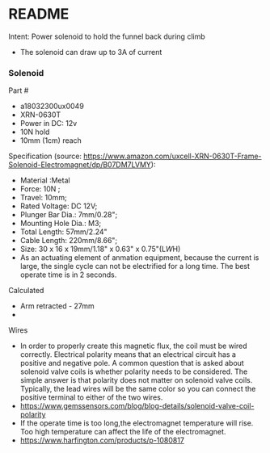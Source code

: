# README

Intent: Power solenoid to hold the funnel back during climb
- The solenoid can draw up to 3A of current

### Solenoid 

Part #
- a18032300ux0049
- XRN-0630T 
- Power in DC: 12v
- 10N hold
- 10mm (1cm) reach

Specification (source: https://www.amazon.com/uxcell-XRN-0630T-Frame-Solenoid-Electromagnet/dp/B07DM7LVMY):
- Material :Metal
- Force: 10N ;
- Travel: 10mm;
- Rated Voltage: DC 12V;
- Plunger Bar Dia.: 7mm/0.28";
- Mounting Hole Dia.: M3;
- Total Length: 57mm/2.24"
- Cable Length: 220mm/8.66";
- Size: 30 x 16 x 19mm/1.18" x 0.63" x 0.75"(L*W*H)
- As an actuating element of anmation equipment, because the current is large, the single cycle can not be electrified for a long time. The best operate time is in 2 seconds. 

Calculated
- Arm retracted - 27mm
- 

Wires
- In order to properly create this magnetic flux, the coil must be wired correctly. Electrical polarity means that an electrical circuit has a positive and negative pole. A common question that is asked about solenoid valve coils is whether polarity needs to be considered. The simple answer is that polarity does not matter on solenoid valve coils. Typically, the lead wires will be the same color so you can connect the positive terminal to either of the two wires.   
- https://www.gemssensors.com/blog/blog-details/solenoid-valve-coil-polarity
- If the operate time is too long,the electromagnet temperature will rise. Too high temperature can affect the life of the electromagnet.
- https://www.harfington.com/products/p-1080817 